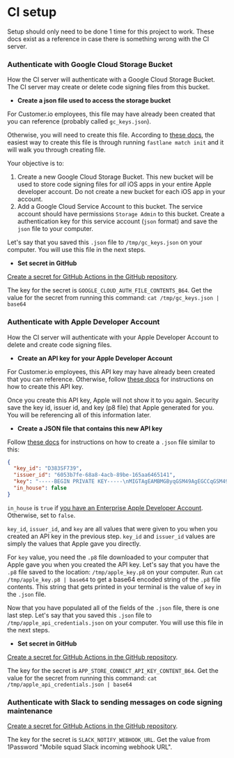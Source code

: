 # CI setup 

Setup should only need to be done 1 time for this project to work. These docs exist as a reference in case there is something wrong with the CI server. 

### Authenticate with Google Cloud Storage Bucket 

How the CI server will authenticate with a Google Cloud Storage Bucket. The CI server may create or delete code signing files from this bucket. 

* **Create a json file used to access the storage bucket**

For Customer.io employees, this file may have already been created that you can reference (probably called `gc_keys.json`). 

Otherwise, you will need to create this file. According to [these docs](https://docs.fastlane.tools/actions/match/), the easiest way to create this file is through running `fastlane match init` and it will walk you through creating file. 

Your objective is to:
1. Create a new Google Cloud Storage Bucket. This new bucket will be used to store code signing files for *all* iOS apps in your entire Apple developer account. Do not create a new bucket for each iOS app in your account. 
2. Add a Google Cloud Service Account to this bucket. The service account should have permissions `Storage Admin` to this bucket. Create a authentication key for this service account (`json` format) and save the `json` file to your computer. 

Let's say that you saved this `.json` file to `/tmp/gc_keys.json` on your computer. You will use this file in the next steps. 

* **Set secret in GitHub**

[Create a secret for GitHub Actions in the GitHub repository](https://docs.github.com/en/actions/security-guides/encrypted-secrets#creating-encrypted-secrets-for-a-repository). 

The key for the secret is `GOOGLE_CLOUD_AUTH_FILE_CONTENTS_B64`. 
Get the value for the secret from running this command: `cat /tmp/gc_keys.json | base64`

### Authenticate with Apple Developer Account

How the CI server will authenticate with your Apple Developer Account to delete and create code signing files. 

* **Create an API key for your Apple Developer Account**

For Customer.io employees, this API key may have already been created that you can reference. Otherwise, follow [these docs](https://docs.fastlane.tools/app-store-connect-api/) for instructions on how to create this API key. 

Once you create this API key, Apple will not show it to you again. Security save the key id, issuer id, and key (p8 file) that Apple generated for you. You will be referencing all of this information later. 

* **Create a JSON file that contains this new API key**

Follow [these docs](https://docs.fastlane.tools/app-store-connect-api/) for instructions on how to create a `.json` file similar to this: 

```json
{
  "key_id": "D383SF739",
  "issuer_id": "6053b7fe-68a8-4acb-89be-165aa6465141",
  "key": "-----BEGIN PRIVATE KEY-----\nMIGTAgEAMBMGByqGSM49AgEGCCqGSM49AwEHBHknlhdlYdLu\n-----END PRIVATE KEY-----",
  "in_house": false
}
```

`in_house` is `true` if [you have an Enterprise Apple Developer Account](https://stackoverflow.com/a/39741405). Otherwise, set to `false`. 

`key_id`, `issuer_id`, and `key` are all values that were given to you when you created an API key in the previous step. `key_id` and `issuer_id` values are simply the values that Apple gave you directly. 

For `key` value, you need the `.p8` file downloaded to your computer that Apple gave you when you created the API key. Let's say that you have the `.p8` file saved to the location: `/tmp/apple_key.p8` on your computer. Run `cat /tmp/apple_key.p8 | base64` to get a base64 encoded string of the `.p8` file contents. This string that gets printed in your terminal is the value of `key` in the `.json` file. 

Now that you have populated all of the fields of the `.json` file, there is one last step. Let's say that you saved this `.json` file to `/tmp/apple_api_credentials.json` on your computer. You will use this file in the next steps. 

* **Set secret in GitHub**

[Create a secret for GitHub Actions in the GitHub repository](https://docs.github.com/en/actions/security-guides/encrypted-secrets#creating-encrypted-secrets-for-a-repository). 

The key for the secret is `APP_STORE_CONNECT_API_KEY_CONTENT_B64`. 
Get the value for the secret from running this command: `cat /tmp/apple_api_credentials.json | base64`

### Authenticate with Slack to sending messages on code signing maintenance 

[Create a secret for GitHub Actions in the GitHub repository](https://docs.github.com/en/actions/security-guides/encrypted-secrets#creating-encrypted-secrets-for-a-repository). 

The key for the secret is `SLACK_NOTIFY_WEBHOOK_URL`. 
Get the value from 1Password "Mobile squad Slack incoming webhook URL". 
